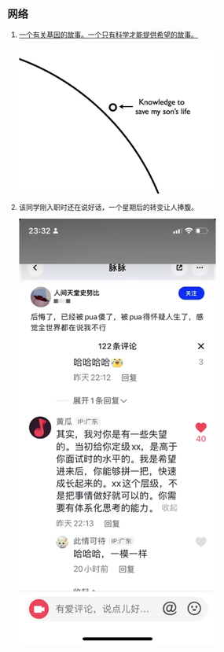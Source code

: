 ## 网络

1.  [一个有关基因的故事。一个只有科学才能提供希望的故事。](https://matt.might.net/articles/my-sons-killer/)

    <img src="./BertrandsLife.webp" style="width: 400px">

2.  该同学刚入职时还在说好话，一个星期后的转变让人捧腹。

     <img src="./PUA.webp" style="width:400px"/>
